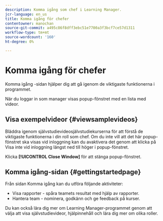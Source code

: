 ```yaml
---
description: Komma igång som chef i Learning Manager.
jcr-language: en_us
title: Komma igång för chefer
contentowner: manochan
source-git-commit: a495c86f8dff3ebc51e7700a3f3bcf7ce57d1311
workflow-type: tm+mt
source-wordcount: '160'
ht-degree: 0%

---
```




# Komma igång för chefer

Komma igång -sidan hjälper dig att gå igenom de viktigaste funktionerna i programmet.

När du loggar in som manager visas popup-fönstret med en lista med videor.

## Visa exempelvideor {#viewsamplevideos}

Bläddra igenom självstudievideosjälvstudiekurserna för att förstå de viktigaste funktionerna i din roll som chef. Om du inte vill att det här popup-fönstret ska visas vid inloggning kan du avaktivera det genom att klicka på Visa inte vid inloggning längst ned till höger i popup-fönstret.

Klicka **[!UICONTROL Close Window]** för att stänga popup-fönstret.

<!--![](assets/welcome-videos.png) -->

## Komma igång-sidan {#gettingstartedpage}

Från sidan Komma igång kan du utföra följande aktiviteter:

* Visa rapporter - spåra teamets resultat med hjälp av rapporter.
* Hantera team - nominera, godkänn och ge feedback på kurser.

Du kan också lära dig mer om Learning Manager-programmet genom att välja att visa självstudievideor, hjälpinnehåll och lära dig mer om olika roller.

<!--![](assets/manager-experienceprime.png)-->

